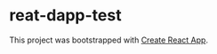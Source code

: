 # reat-dapp-test
This project was bootstrapped with [Create React App](https://github.com/facebook/create-react-app).
